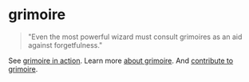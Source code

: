 grimoire
=================
> "Even the most powerful wizard must consult grimoires as an aid against forgetfulness."

See [grimoire in action](http://grimoire.arrdem.com/).
Learn more [about grimoire](http://grimoire.arrdem.com/about/).
And [contribute to grimoire](http://grimoire.arrdem.com/contributing/).
